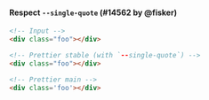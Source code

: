 #### Respect `--single-quote` (#14562 by @fisker)

<!-- prettier-ignore -->
```html
<!-- Input -->
<div class="foo"></div>

<!-- Prettier stable (with `--single-quote`) -->
<div class="foo"></div>

<!-- Prettier main -->
<div class='foo'></div>
```
